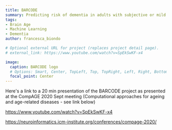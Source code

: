 ```yaml
---
title: BARCODE
summary: Predicting risk of dementia in adults with subjective or mild cognitive impairment using the brain-age paradigm.
tags:
- Brain Age
- Machine Learning
- Dementia
author: francesca_biondo

# Optional external URL for project (replaces project detail page).
# external_link: https://www.youtube.com/watch?v=SpEkSwKF-x4

image:
  caption: BARCODE logo
  # Options: Smart, Center, TopLeft, Top, TopRight, Left, Right, BottomLeft, Bottom, BottomRight
  focal_point: Center
---
```


Here's a link to a 20 min presentation of the BARCODE project as presented at the CompAGE 2020 Sept meeting (Computational approaches for ageing and age-related diseases - see link below)

https://www.youtube.com/watch?v=SpEkSwKF-x4

https://neuroinformatics.icm-institute.org/conferences/compage-2020/


